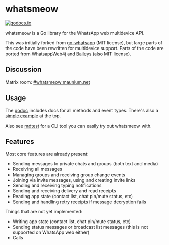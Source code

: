 # whatsmeow
[![godocs.io](https://godocs.io/githun.com/lucklrj/whatsmeow?status.svg)](https://godocs.io/githun.com/lucklrj/whatsmeow)

whatsmeow is a Go library for the WhatsApp web multidevice API.

This was initially forked from [go-whatsapp] (MIT license), but large parts of
the code have been rewritten for multidevice support. Parts of the code are
ported from [WhatsappWeb4j] and [Baileys] (also MIT license).

[go-whatsapp]: https://github.com/Rhymen/go-whatsapp
[WhatsappWeb4j]: https://github.com/Auties00/WhatsappWeb4j
[Baileys]: https://github.com/adiwajshing/Baileys

## Discussion
Matrix room: [#whatsmeow:maunium.net](https://matrix.to/#/#whatsmeow:maunium.net)

## Usage
The [godoc](https://godocs.io/githun.com/lucklrj/whatsmeow) includes docs for all methods and event types.
There's also a [simple example](https://godocs.io/githun.com/lucklrj/whatsmeow#example-package) at the top.

Also see [mdtest](./mdtest) for a CLI tool you can easily try out whatsmeow with.

## Features
Most core features are already present:

* Sending messages to private chats and groups (both text and media)
* Receiving all messages
* Managing groups and receiving group change events
* Joining via invite messages, using and creating invite links
* Sending and receiving typing notifications
* Sending and receiving delivery and read receipts
* Reading app state (contact list, chat pin/mute status, etc)
* Sending and handling retry receipts if message decryption fails

Things that are not yet implemented:

* Writing app state (contact list, chat pin/mute status, etc)
* Sending status messages or broadcast list messages (this is not supported on WhatsApp web either)
* Calls
